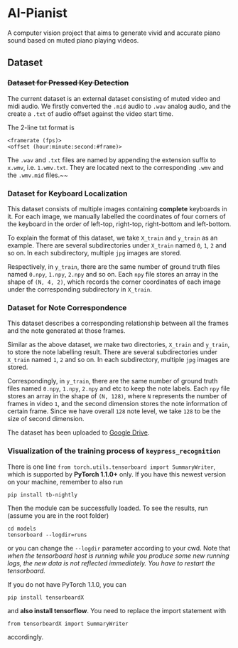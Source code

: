 # AI-Pianist
A computer vision project that aims to generate vivid and accurate piano sound based on muted piano playing videos.


## Dataset

### ~~Dataset for Pressed Key Detection~~

The current dataset is an external dataset consisting of muted video and midi audio. We firstly converted the `.mid` audio to `.wav` analog audio, and the create a `.txt` of audio offset against the video start time.

The 2-line txt format is 

    <framerate (fps)>
    <offset (hour:minute:second:#frame)>

The `.wav` and `.txt` files are named by appending the extension suffix to `x.wmv`, i.e. `1.wmv.txt`. They are located next to the corresponding `.wmv` and the `.wmv.mid` files.~~

### Dataset for Keyboard Localization

This dataset consists of multiple images containing __complete__ keyboards in it. For each image, we manually labelled the coordinates of four corners of the keyboard in the order of left-top, right-top, right-bottom and left-bottom.

To explain the format of this dataset, we take `X_train` and `y_train` as an example. There are several subdirectories under `X_train` named `0`, `1`, `2` and so on. In each subdirectory, multiple `jpg` images are stored.

Respectively, in `y_train`, there are the same number of ground truth files named `0.npy`, `1.npy`, `2.npy` and so on. Each `npy` file stores an array in the shape of `(N, 4, 2)`, which records the corner coordinates of each image under the corresponding subdirectory in `X_train`.

### Dataset for Note Correspondence

This dataset describes a corresponding relationship between all the frames and the note generated at those frames. 

Similar as the above dataset, we make two directories, `X_train` and `y_train`, to store the note labelling result. There are several subdirectories under `X_train` named  `1`, `2` and so on. In each subdirectory, multiple `jpg` images are stored. 

Correspondingly, in `y_train`, there are the same number of ground truth files named `0.npy`, `1.npy`, `2.npy` and etc to keep the note labels. Each `npy` file stores an array in the shape of `(N, 128)`, where `N` represents the number of frames in video `1`, and the second dimension stores the note information of certain frame. Since we have overall `128` note level, we take `128` to be the size of second dimension.

The dataset has been uploaded to [Google Drive](https://drive.google.com/file/d/1W8_82fD_WX3FIU61hWBkEEzb_1oR6Avc/view?usp=sharing).

### Visualization of the training process of `keypress_recognition`

There is one line `from torch.utils.tensorboard import SummaryWriter`, which is supported by **PyTorch 1.1.0+** only. If you have this newest version on your machine, remember to also run 

    pip install tb-nightly

Then the module can be successfully loaded. To see the results, run (assume you are in the root folder)

    cd models
    tensorboard --logdir=runs

or you can change the `--logdir` parameter according to your cwd. Note that *when the tensorboard host is running while you produce some new running logs, the new data is not reflected immediately. You have to restart the tensorboard.*

If you do not have PyTorch 1.1.0, you can

    pip install tensorboardX

and **also install tensorflow**. You need to replace the import statement with

    from tensorboardX import SummaryWriter

accordingly.